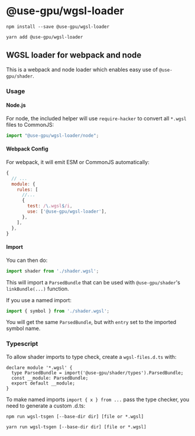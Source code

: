 # @use-gpu/wgsl-loader

```
npm install --save @use-gpu/wgsl-loader
```

```
yarn add @use-gpu/wgsl-loader
```

## WGSL loader for webpack and node

This is a webpack and node loader which enables easy use of `@use-gpu/shader`.

### Usage

#### Node.js

For node, the included helper will use `require-hacker` to convert all `*.wgsl` files to CommonJS:

```js
import "@use-gpu/wgsl-loader/node";
```

#### Webpack Config

For webpack, it will emit ESM or CommonJS automatically:

```js
{
  // ...
  module: {
    rules: [
      //...
      {
        test: /\.wgsl$/i,
        use: ['@use-gpu/wgsl-loader'],
      },
    ],
  },
}
```

#### Import

You can then do:

```js
import shader from './shader.wgsl';
```

This will import a `ParsedBundle` that can be used with `@use-gpu/shader`'s `linkBundle(...)` function.

If you use a named import:
```js
import { symbol } from './shader.wgsl';
```

You will get the same `ParsedBundle`, but with `entry` set to the imported symbol name.

### Typescript

To allow shader imports to type check, create a `wgsl-files.d.ts` with:

```
declare module '*.wgsl' {
  type ParsedBundle = import('@use-gpu/shader/types').ParsedBundle;
  const __module: ParsedBundle;
  export default __module;
}
```

To make named imports `import { x } from ...` pass the type checker, you need to generate a custom .d.ts:

```
npm run wgsl-tsgen [--base-dir dir] [file or *.wgsl]
```

```
yarn run wgsl-tsgen [--base-dir dir] [file or *.wgsl]
```

